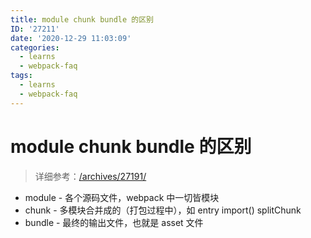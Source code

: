 ```yaml
---
title: module chunk bundle 的区别
ID: '27211'
date: '2020-12-29 11:03:09'
categories:
  - learns
  - webpack-faq
tags:
  - learns
  - webpack-faq
---
```


# module chunk bundle 的区别

> 详细参考：[/archives/27191/](/archives/27191/)

- module - 各个源码文件，webpack 中一切皆模块
- chunk - 多模块合并成的（打包过程中），如 entry import() splitChunk
- bundle - 最终的输出文件，也就是 asset 文件
